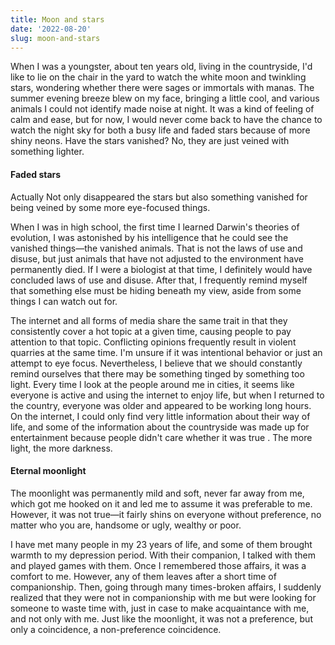 ```yaml
---
title: Moon and stars
date: '2022-08-20'
slug: moon-and-stars
---
```


When I was a youngster, about ten years old, living in the countryside, I'd like to lie on the chair in the yard to watch the white moon and twinkling stars, wondering whether there were sages or immortals with manas.  The summer evening breeze blew on my face, bringing a little cool, and various animals I could not identify made noise at night. It was a kind of feeling of calm and ease, but for now, I would never come back to have the chance to watch the night sky for both a busy life and faded stars because of more shiny neons. Have the stars vanished? No, they are just veined with something lighter.

#### Faded stars
Actually Not only disappeared the stars but also something vanished for being veined by some more eye-focused things. 

When I was in high school, the first time I learned Darwin's theories of evolution, I was astonished by his intelligence that he could see the vanished things—the vanished animals. That is not the laws of use and disuse, but just animals that have not adjusted to the environment have permanently died. If I were a biologist at that time, I definitely would have concluded laws of use and disuse. After that, I frequently remind myself that something else must be hiding beneath my view, aside from some things I can watch out for.

The internet and all forms of media share the same trait in that they consistently cover a hot topic at a given time, causing people to pay attention to that topic. Conflicting opinions frequently result in violent quarries at the same time. I'm unsure if it was intentional behavior or just an attempt to eye focus. Nevertheless, I believe that we should constantly remind ourselves that there may be something tinged by something too light. Every time I look at the people around me in cities, it seems like everyone is active and using the internet to enjoy life, but when I returned to the country, everyone was older and appeared to be working long hours. On the internet, I could only find very little information about their way of life, and some of the information about the countryside was made up for entertainment because people didn't care whether it was true . The more light, the more darkness.


#### Eternal moonlight
The moonlight was permanently mild and soft, never far away from me, which got me hooked on it and led me to assume it was preferable to me. However, it was not true—it fairly shins on everyone without preference, no matter who you are, handsome or ugly, wealthy or poor. 

I have met many people in my 23 years of life, and some of them brought warmth to my depression period. With their companion, I talked with them and played games with them. Once I remembered those affairs, it was a comfort to me. However, any of them leaves after a short time of companionship. Then, going through many times-broken affairs, I suddenly realized that they were not in companionship with me but were looking for someone to waste time with, just in case to make acquaintance with me, and not only with me. Just like the moonlight, it was not a preference, but only a coincidence, a non-preference coincidence.